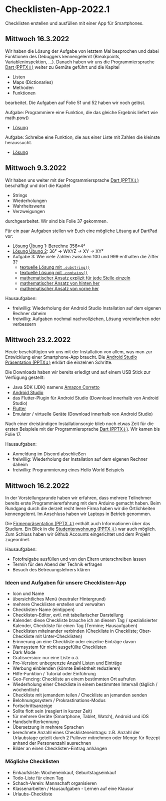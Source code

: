 # Checklisten-App-2022.1
Checklisten erstellen und ausfüllen mit einer App für Smartphones.

## Mittwoch 16.3.2022

Wir haben die Lösung der Aufgabe von letztem Mal besprochen und dabei Funktionen des Debuggers kennengelernt (Breakpoints, Variableninspektion, ...). Danach haben wir uns die Programmiersprache [Dart (PPTX⇓)](Dart.pptx) weiter zu Gemüte geführt und die Kapitel 

* Listen
* Maps (Dictionaries)
* Methoden
* Funktionen

bearbeitet. Die Aufgaben auf Folie 51 und 52 haben wir noch gelöst.

Aufgabe: Programmiere eine Funktion, die das gleiche Ergebnis liefert wie math.pow()

* [Lösung](https://dartpad.dev/?id=acf8e4c4c1a098d7fd1fa34011174558)

Aufgabe: Schreibe eine Funktion, die aus einer Liste mit Zahlen die kleinste heraussucht.

* [Lösung](https://dartpad.dev/?id=f031adea08afe8c848cc6cc9a885c9a0)

## Mittwoch 9.3.2022

Wir haben uns weiter mit der Programmiersprache [Dart (PPTX⇓)](Dart.pptx) beschäftigt und dort die Kapitel

* Strings
* Wiederholungen
* Wahrheitswerte
* Verzweigungen

durchgearbeitet. Wir sind bis Folie 37 gekommen.

Für ein paar Aufgaben stellen wir Euch eine mögliche Lösung auf DartPad vor:

- [Lösung Übung 1](https://dartpad.dev/?id=bc2ccef0f3caaa3444577838340cb746&null_safety=true): Berechne 356*4³
- [Lösung Übung 2](https://dartpad.dev/?id=600212c3180ea97c91c25899fe08fe32&null_safety=true): 36² -> WXYZ -> XY -> XY²
- Aufgabe 3: Wie viele Zahlen zwischen 100 und 999 enthalten die Ziffer 3?
  - [textuelle Lösung mit `.substring()`](https://dartpad.dev/?id=e7cf8b4b3136d8e34531d672d342a65d&null_safety=true)
  - [textuelle Lösung mit `.contains()`](https://dartpad.dev/?id=275d13381ca893879be2b6f6b82559e2&null_safety=true)
  - [mathematischer Ansatz explizit für jede Stelle einzeln](https://dartpad.dev/?id=e3d80e324549714017110f64f301fcef&null_safety=true)
  - [mathematischer Ansatz von hinten her](https://dartpad.dev/?id=f2be1413b7d7b839a8ce1e1df04ea7dd&null_safety=true)
  - [mathematischer Ansatz von vorne her](https://dartpad.dev/?id=79ece0ba0264cb39c437984a0b63202b&null_safety=true)

Hausaufgaben:

* freiwillig: Wiederholung der Android Studio Installation auf dem eigenen Rechner daheim
* freiwillig: Aufgaben nochmal nachvollziehen, Lösung vereinfachen oder verbessern

## Mittwoch 23.2.2022

Heute beschäftigten wir uns mit der Installation von allem, was man zur Entwicklung einer Smartphone-App braucht. Die [Android Studio Präsentation (PPTX⇓)](AndroidStudio.pptx) erklärt die einzelnen Schritte.

Die Downloads haben wir bereits erledigt und auf einem USB Stick zur Verfügung gestellt:

* Java SDK (JDK) namens [Amazon Corretto](https://aws.amazon.com/de/corretto/)
* [Android Studio](https://developer.android.com/studio)
* das Flutter-Plugin für Android Studio (Download innerhalb von Android Studio)
* [Flutter](https://docs.flutter.dev/get-started/install/windows)
* Emulator / virtuelle Geräte (Download innerhalb von Android Studio)

Nach einer dreistündigen Installationsorgie blieb noch etwas Zeit für die ersten Beispiele mit der Programmiersprache [Dart (PPTX⇓)](Dart.pptx). Wir kamen bis Folie 17.

Hausaufgaben:

* Anmeldung im Discord abschließen
* freiwillig: Wiederholung der Installation auf dem eigenen Rechner daheim
* freiwillig: Programmierung eines Hello World Beispiels

## Mittwoch 16.2.2022

In der Vorstellungsrunde haben wir erfahren, dass mehrere Teilnehmer bereits erste Programmiererfahrung mit dem Arduino gemacht haben. Beim Rundgang durch die derzeit recht leere Firma haben wir die Örtlichkeiten kennengelernt. Im Anschluss haben wir Laptops in Betrieb genommen. 

Die [Firmenpräsentation (PPTX ⇓)](Firmenpräsentation.pptx) enthält auch Informationen über das Studium. Ein Blick in die [Studentenwohnung (PPTX ⇓)](Studentenwohnung.pptx) war auch möglich. Zum Schluss haben wir Github Accounts eingerichtet und dem Projekt zugeordnet.

Hausaufgaben:

* Fotofreigabe ausfüllen und von den Eltern unterschreiben lassen
* Termin für den Abend der Technik erfragen
* Besuch des Betreuungslehrers klären

### Ideen und Aufgaben für unsere Checklisten-App

* Icon und Name
* übersichtliches Menü (neutraler Hintergrund)
* mehrere Checklisten erstellen und verwalten
* Checklisten-Name (eintippen)
* Checklisten-Editor, evtl. mit tabellarischer Darstellung
* Kalender: diese Checkliste brauche ich an diesem Tag / spezialisierter Kalender, Checkliste für einen Tag (Termine; Hausaufgaben)
* Checklisten miteinander verbinden (Checkliste in Checkliste; Ober-Checkliste mit Unter-Checklisten)
* Erinnerung an eine Checkliste oder einzelne Einträge davon
* Warnsystem für nicht ausgefüllte Checklisten
* Dark Mode
* Gratisversion: nur eine Liste o.ä.
* Pro-Version: unbegrenzte Anzahl Listen und  Einträge
* Werbung einblenden (könnte Beliebtheit reduzieren)
* Hilfe-Funktion / Tutorial oder Einführung
* Geo-Fencing: Checkliste an einem bestimmten Ort aufrufen
* Wiederholung einer Checkliste in einem bestimmten Intervall (täglich / wöchentlich)
* Checkliste mit jemandem teilen / Checkliste an jemanden senden
* Belohnungssystem / Prokrastinations-Modus
* Fortschrittsanzeige 
* Sollte flott sein (reagiert in kurzer Zeit)
* für mehrere Geräte (Smartphone, Tablet, Watch), Android und iOS
* Handschrifterkennung
* Übersetzung in mehrere Sprachen
* berechnete Anzahl eines Checklisteneintrags: z.B. Anzahl der Urlaubstage geteilt durch 2 Pullover mitnehmen oder Menge für Rezept anhand der Personenzahl ausrechnen
* Bilder an einen Checklisten-Eintrag anhängen

### Mögliche Checklisten

* Einkaufsliste: Wocheneinkauf, Geburtstagseinkauf
* Todo-Liste für einen Tag
* Schach-Verein: Mannschaft organisieren
* Klassenarbeiten / Hausaufgaben - Lernen auf eine Klausur
* Urlaubs-Checkliste



